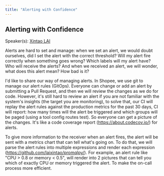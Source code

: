 ```yaml
---
title: "Alerting with Confidence"
---
```


## Alerting with Confidence

Speaker(s): [Xintao LAI](../../speakers/xintao-lai)

Alerts are hard to set and manage: when we set an alert, we would doubt ourselves, did I set the alert with the correct threshold? Will my alert fire correctly when something goes wrong? Which labels will my alert have? Who will receive the alerts? And when we received an alert, we will wonder, what does this alert mean? How bad is it?

I'd like to share our way of managing alerts. In Shopee, we use git to manage our alert rules (GitOps). Everyone can change or add an alert by submitting a Pull Request, and then we will review the changes as we do for code. However, it's still hard to review an alert if you are not familiar with the system's insights (the target you are monitoring), to solve that, our CI will replay the alert rules against the production metrics for the past 30 days, CI will report: how many times will the alert be triggered and which groups will be paged (using a tool config routes test). So everyone can get a picture of the changes. It's like a code coverage report (https://about.codecov.io/) for alerts.

To give more information to the receiver when an alert fires, the alert will be sent with a metrics chart that can tell what's going on. To do that, we will parse the alert rules into multiple expressions and render each expression (https://github.com/laixintao/promqlpy/). For example, an alert rule like "CPU > 0.8 or memory < 0.5", will render into 2 pictures that can tell you which of exactly CPU or memory triggered the alert. To make the on-call process more efficient.
